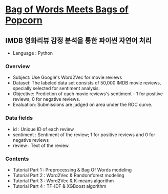 # [Bag of Words Meets Bags of Popcorn](https://www.kaggle.com/c/word2vec-nlp-tutorial#part-1-for-beginners-bag-of-words)
## IMDB 영화리뷰 감정 분석을 통한 파이썬 자연어 처리
- Language : Python

### Overview
- Subject: Use Google's Word2Vec for movie reviews
- Dataset: The labeled data set consists of 50,000 IMDB movie reviews, specially selected for sentiment analysis. 
- Objective: Prediction of each movie reviews's sentiment - 1 for positive reviews, 0 for negative reviews.
- Evaluation: Submissions are judged on area under the ROC curve. 

### Data fields
- id : Unique ID of each review
- sentiment : Sentiment of the review; 1 for positive reviews and 0 for negative reviews
- review : Text of the review

### Contents
- Tutorial Part 1 : Preprocessing & Bag Of Words modeling
- Tutorial Part 2 : Word2Vec & Randomforest modeling
- Tutorial Part 3 : Word2Vec & K-means algorithm
- Tutorial Part 4 : TF-IDF & XGBoost algorithm
